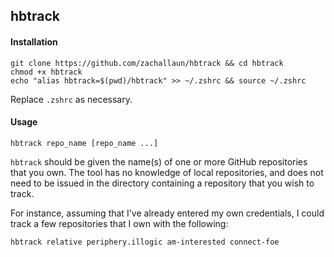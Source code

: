 ## hbtrack

#### Installation
```
git clone https://github.com/zachallaun/hbtrack && cd hbtrack
chmod +x hbtrack
echo "alias hbtrack=$(pwd)/hbtrack" >> ~/.zshrc && source ~/.zshrc
```
Replace `.zshrc` as necessary.

#### Usage

```
hbtrack repo_name [repo_name ...]
```

`hbtrack` should be given the name(s) of one or more GitHub repositories that you own. The tool has no knowledge of local repositories, and does not need to be issued in the directory containing a repository that you wish to track.

For instance, assuming that I've already entered my own credentials, I could track a few repositories that I own with the following:

```
hbtrack relative periphery.illogic am-interested connect-foe
```
